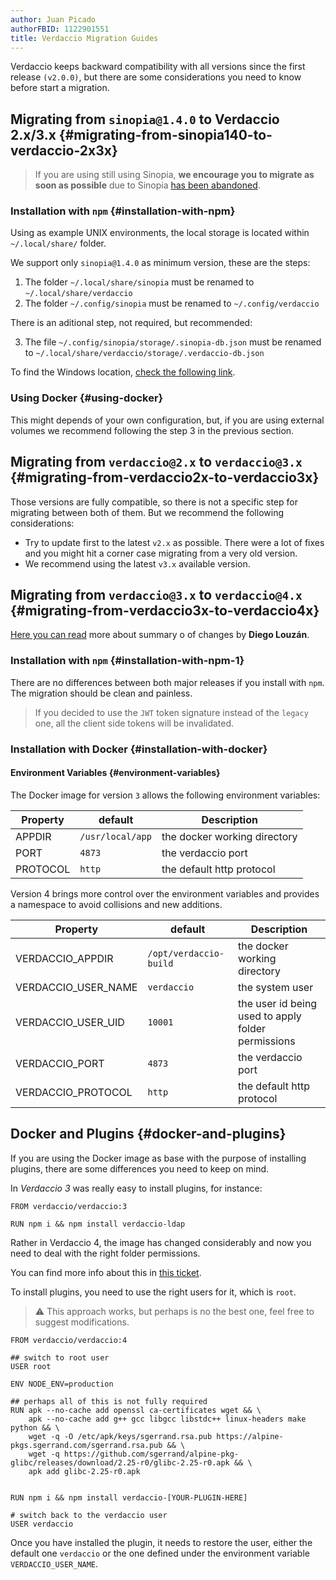 ```yaml
---
author: Juan Picado
authorFBID: 1122901551
title: Verdaccio Migration Guides
---
```


Verdaccio keeps backward compatibility with all versions since the first release `(v2.0.0)`, but there are some considerations you need to know before start a migration.

<!--truncate-->

## Migrating from `sinopia@1.4.0` to Verdaccio 2.x/3.x {#migrating-from-sinopia140-to-verdaccio-2x3x}

> If you are using still using Sinopia, **we encourage you to migrate as soon as possible** due to Sinopia [has been abandoned](https://github.com/rlidwka/sinopia/issues/376).

### Installation with `npm` {#installation-with-npm}

Using as example UNIX environments, the local storage is located within `~/.local/share/` folder.

We support only `sinopia@1.4.0` as minimum version, these are the steps:

1. The folder `~/.local/share/sinopia` must be renamed to `~/.local/share/verdaccio`
2. The folder `~/.config/sinopia` must be renamed to `~/.config/verdaccio`

There is an aditional step, not required, but recommended:

3. The file `~/.config/sinopia/storage/.sinopia-db.json` must be renamed to `~/.local/share/verdaccio/storage/.verdaccio-db.json`

To find the Windows location, [check the following link](https://verdaccio.org/docs/en/cli#default-storage-location).

### Using Docker {#using-docker}

This might depends of your own configuration, but, if you are using external volumes we recommend following the step 3 in the previous section.

## Migrating from `verdaccio@2.x` to `verdaccio@3.x` {#migrating-from-verdaccio2x-to-verdaccio3x}

Those versions are fully compatible, so there is not a specific step for migrating between both of them.
But we recommend the following considerations:

- Try to update first to the latest `v2.x` as possible. There were a lot of fixes and you might hit a corner case migrating from a very old version.
- We recommend using the latest `v3.x` available version.

## Migrating from `verdaccio@3.x` to `verdaccio@4.x` {#migrating-from-verdaccio3x-to-verdaccio4x}

[Here you can read](https://github.com/verdaccio/verdaccio/issues/836#issuecomment-408477496) more about summary o of changes by **Diego Louzán**.

### Installation with `npm` {#installation-with-npm-1}

There are no differences between both major releases if you install with `npm`. The migration should be clean and painless.

> If you decided to use the `JWT` token signature instead of the `legacy` one, all the client side tokens will be invalidated.

### Installation with Docker {#installation-with-docker}

#### Environment Variables {#environment-variables}

The Docker image for version `3` allows the following environment variables:

| Property | default          | Description                  |
| -------- | ---------------- | ---------------------------- |
| APPDIR   | `/usr/local/app` | the docker working directory |
| PORT     | `4873`           | the verdaccio port           |
| PROTOCOL | `http`           | the default http protocol    |

Version 4 brings more control over the environment variables and provides a namespace to avoid collisions and new additions.

| Property            | default                | Description                                        |
| ------------------- | ---------------------- | -------------------------------------------------- |
| VERDACCIO_APPDIR    | `/opt/verdaccio-build` | the docker working directory                       |
| VERDACCIO_USER_NAME | `verdaccio`            | the system user                                    |
| VERDACCIO_USER_UID  | `10001`                | the user id being used to apply folder permissions |
| VERDACCIO_PORT      | `4873`                 | the verdaccio port                                 |
| VERDACCIO_PROTOCOL  | `http`                 | the default http protocol                          |

## Docker and Plugins {#docker-and-plugins}

If you are using the Docker image as base with the purpose of installing plugins, there are some differences you need to keep on mind.

In _Verdaccio 3_ was really easy to install plugins, for instance:

```docker
FROM verdaccio/verdaccio:3

RUN npm i && npm install verdaccio-ldap
```

Rather in Verdaccio 4, the image has changed considerably and now you need to deal with the right folder permissions.

You can find more info about this in [this ticket](https://github.com/verdaccio/verdaccio/issues/1324).

To install plugins, you need to use the right users for it, which is `root`.

> ⚠️ This approach works, but perhaps is no the best one, feel free to suggest modifications.

```docker
FROM verdaccio/verdaccio:4

## switch to root user
USER root

ENV NODE_ENV=production

## perhaps all of this is not fully required
RUN apk --no-cache add openssl ca-certificates wget && \
    apk --no-cache add g++ gcc libgcc libstdc++ linux-headers make python && \
    wget -q -O /etc/apk/keys/sgerrand.rsa.pub https://alpine-pkgs.sgerrand.com/sgerrand.rsa.pub && \
    wget -q https://github.com/sgerrand/alpine-pkg-glibc/releases/download/2.25-r0/glibc-2.25-r0.apk && \
    apk add glibc-2.25-r0.apk


RUN npm i && npm install verdaccio-[YOUR-PLUGIN-HERE]

# switch back to the verdaccio user
USER verdaccio
```

Once you have installed the plugin, it needs to restore the user, either the default one `verdaccio` or the one defined under the environment variable `VERDACCIO_USER_NAME`.

